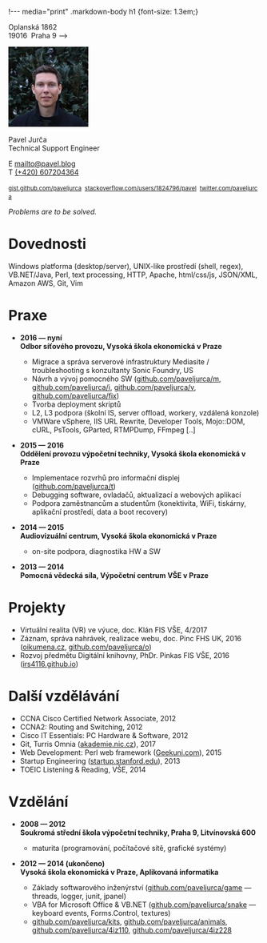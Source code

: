 !---
media="print"
.markdown-body h1 {font-size: 1.3em;}

Oplanská 1862  
19016&nbsp;&nbsp;Praha 9
-->

![foto](pavel.jpg)

Pavel Jurča  
Technical Support Engineer

E [mailto@pavel.blog](mailto:mailto@pavel.blog)  
T [(+420) 607204364](tel:00420607204364)

<small>[gist.github.com/paveljurca](https://gist.github.com/paveljurca/public)&nbsp;&nbsp;[stackoverflow.com/users/1824796/pavel](https://stackoverflow.com/users/1824796/pavel?tab=activity)&nbsp;&nbsp;[twitter.com/paveljurca](https://twitter.com/intent/user?screen_name=paveljurca)</small>

*Problems are to be solved.*

# Dovednosti

Windows platforma (desktop/server), UNIX-like prostředí (shell, regex), VB.NET/Java, Perl, text processing, HTTP, Apache, html/css/js, JSON/XML, Amazon AWS, Git, Vim

# Praxe

* __2016 — nyní  
Odbor síťového provozu, Vysoká škola ekonomická v Praze__
  * Migrace a správa serverové infrastruktury Mediasite / troubleshooting s konzultanty Sonic Foundry, US
  * Návrh a vývoj pomocného SW ([github.com/paveljurca/m](https://github.com/paveljurca/m), [github.com/paveljurca/i](https://github.com/paveljurca/i), [github.com/paveljurca/v](https://github.com/paveljurca/v), [github.com/paveljurca/fix](https://github.com/paveljurca/fix))
  * Tvorba deployment skriptů
  * L2, L3 podpora (školní IS, server offload, workery, vzdálená konzole)
  * VMWare vSphere, IIS URL Rewrite, Developer Tools, Mojo::DOM, cURL, PsTools, GParted, RTMPDump, FFmpeg [..]

* __2015 — 2016  
Oddělení provozu výpočetní techniky, Vysoká škola ekonomická v Praze__
  * Implementace rozvrhů pro informační displej ([github.com/paveljurca/t](https://github.com/paveljurca/t))
  * Debugging software, ovladačů, aktualizací a webových aplikací
  * Podpora zaměstnancům a studentům (konektivita, WiFi, tiskárny, aplikační prostředí, data a boot recovery)

* __2014 — 2015  
Audiovizuální centrum, Vysoká škola ekonomická v Praze__
  * on-site podpora, diagnostika HW a SW

* __2013 — 2014  
Pomocná vědecká síla, Výpočetní centrum VŠE v Praze__

# Projekty

* Virtuální realita (VR) ve výuce, doc. Klán FIS VŠE, 4/2017
* Záznam, správa nahrávek, realizace webu, doc. Pinc FHS UK, 2016 ([oikumena.cz](http://oikumena.cz), [github.com/paveljurca/o](https://github.com/paveljurca/o))
* Rozvoj předmětu Digitální knihovny, PhDr. Pinkas FIS VŠE, 2016 ([irs4116.github.io](https://irs4116.github.io))

# Další vzdělávání

* CCNA Cisco Certified Network Associate, 2012
* CCNA2: Routing and Switching, 2012
* Cisco IT Essentials: PC Hardware & Software, 2012
* Git, Turris Omnia ([akademie.nic.cz](https://akademie.nic.cz/)), 2017
* Web Development: Perl web framework ([Geekuni.com](https://geekuni.com/course/perl-web)), 2015
* Startup Engineering ([startup.stanford.edu](http://startup.stanford.edu/)), 2013
* TOEIC Listening & Reading, VŠE, 2014

# Vzdělání

* __2008 — 2012  
Soukromá střední škola výpočetní techniky, Praha 9, Litvínovská 600__
  * maturita (programování, počítačové sítě, grafické systémy)

* __2012 — 2014 (ukončeno)  
Vysoká škola ekonomická v Praze, Aplikovaná informatika__
  * Základy softwarového inženýrství ([github.com/paveljurca/game](https://github.com/paveljurca/game) — threads, logger, junit, jpanel)
  * VBA for Microsoft Office & VB.NET ([github.com/paveljurca/snake](https://github.com/paveljurca/snake) — keyboard events, Forms.Control, textures)
  * [github.com/paveljurca/kits](https://github.com/paveljurca/kits), [github.com/paveljurca/animals](https://github.com/paveljurca/animals), [github.com/paveljurca/4iz110](https://github.com/paveljurca/4iz110), [github.com/paveljurca/4iz228](https://github.com/paveljurca/4iz228)
